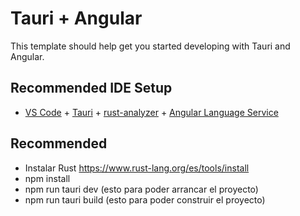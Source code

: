 # Tauri + Angular

This template should help get you started developing with Tauri and Angular.

## Recommended IDE Setup

- [VS Code](https://code.visualstudio.com/) + [Tauri](https://marketplace.visualstudio.com/items?itemName=tauri-apps.tauri-vscode) + [rust-analyzer](https://marketplace.visualstudio.com/items?itemName=rust-lang.rust-analyzer) + [Angular Language Service](https://marketplace.visualstudio.com/items?itemName=Angular.ng-template)

## Recommended

- Instalar Rust https://www.rust-lang.org/es/tools/install
- npm install
- npm run tauri dev (esto para poder arrancar el proyecto)
- npm run tauri build (esto para poder construir el proyecto)